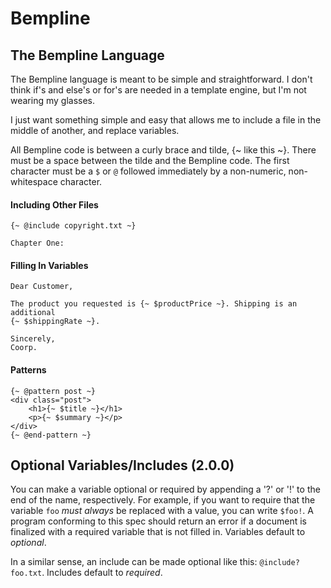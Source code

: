 # Bempline
## The Bempline Language
The Bempline language is meant to be simple and straightforward. I don't think
if's and else's or for's are needed in a template engine, but I'm not wearing
my glasses.  

I just want something simple and easy that allows me to include a file in the
middle of another, and replace variables.

All Bempline code is between a curly brace and tilde, {~ like this ~}. There must
be a space between the tilde and the Bempline code. The first character must be
a `$` or `@` followed immediately by a non-numeric, non-whitespace character.

#### Including Other Files
```
{~ @include copyright.txt ~}

Chapter One:
```

#### Filling In Variables
```
Dear Customer,

The product you requested is {~ $productPrice ~}. Shipping is an additional
{~ $shippingRate ~}.

Sincerely,
Coorp.
```

#### Patterns
```
{~ @pattern post ~}
<div class="post">
	<h1>{~ $title ~}</h1>
	<p>{~ $summary ~}</p>
</div>
{~ @end-pattern ~}
```

## Optional Variables/Includes (2.0.0)
You can make a variable optional or required by appending a '?' or '!' to the
end of the name, respectively. For example, if you want to require that the
variable `foo` *must always* be replaced with a value, you can write `$foo!`. A
program conforming to this spec should return an error if a document is
finalized with a required variable that is not filled in. Variables default to
*optional*.

In a similar sense, an include can be made optional like this:
`@include? foo.txt`. Includes default to *required*.
